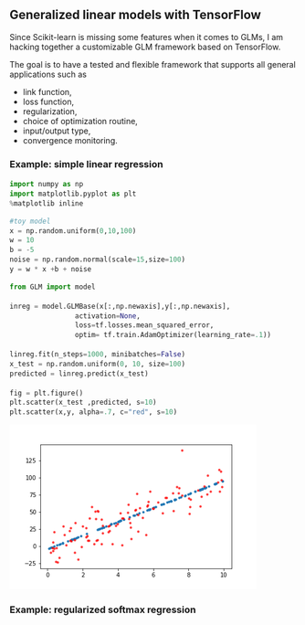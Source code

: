 ## Generalized linear models with TensorFlow

Since Scikit-learn is missing some features when it comes to GLMs, I am hacking together a customizable GLM framework based on TensorFlow.

The goal is to have a tested and flexible framework that supports all general applications such as

- link function,
- loss function,
- regularization,
- choice of optimization routine,
- input/output type,
- convergence monitoring.

### Example: simple linear regression

```python
import numpy as np
import matplotlib.pyplot as plt
%matplotlib inline
```

```python
#toy model
x = np.random.uniform(0,10,100)
w = 10
b = -5
noise = np.random.normal(scale=15,size=100)
y = w * x +b + noise
```

```python
from GLM import model 

inreg = model.GLMBase(x[:,np.newaxis],y[:,np.newaxis],
                activation=None,
                loss=tf.losses.mean_squared_error,
                optim= tf.train.AdamOptimizer(learning_rate=.1))

linreg.fit(n_steps=1000, minibatches=False)
x_test = np.random.uniform(0, 10, size=100)
predicted = linreg.predict(x_test)

fig = plt.figure()
plt.scatter(x_test ,predicted, s=10)
plt.scatter(x,y, alpha=.7, c="red", s=10)
```

![](https://raw.githubusercontent.com/mmontana/TensorFlowGLM/master/img/linear_regression.png)

### Example: regularized softmax regression

